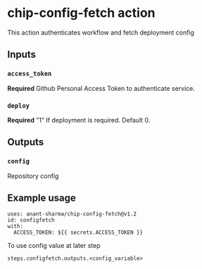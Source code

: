 # chip-config-fetch action

This action authenticates workflow and fetch deployment config

## Inputs

### `access_token`

**Required** Github Personal Access Token to authenticate service.

### `deploy`

**Required** "1" If deployment is required. Default 0.

## Outputs

### `config`

Repository config

## Example usage

```
uses: anant-sharma/chip-config-fetch@v1.2
id: configfetch
with:
  ACCESS_TOKEN: ${{ secrets.ACCESS_TOKEN }}
```

To use config value at later step

```
steps.configfetch.outputs.<config_variable>
```
